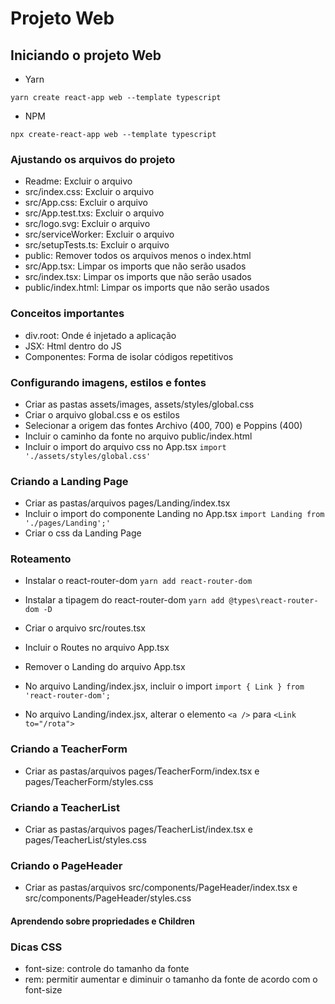 
# Projeto Web

## Iniciando o projeto Web

- Yarn

`yarn create react-app web --template typescript`

- NPM

`npx create-react-app web --template typescript`

### Ajustando os arquivos do projeto

- Readme: Excluir o arquivo
- src/index.css: Excluir o arquivo
- src/App.css: Excluir o arquivo
- src/App.test.txs: Excluir o arquivo
- src/logo.svg: Excluir o arquivo
- src/serviceWorker: Excluir o arquivo
- src/setupTests.ts: Excluir o arquivo
- public: Remover todos os arquivos menos o index.html
- src/App.tsx: Limpar os imports que não serão usados
- src/index.tsx: Limpar os imports que não serão usados
- public/index.html: Limpar os imports que não serão usados

### Conceitos importantes

- div.root: Onde é injetado a aplicação
- JSX: Html dentro do JS
- Componentes: Forma de isolar códigos repetitivos

### Configurando imagens, estilos e fontes

- Criar as pastas assets/images, assets/styles/global.css
- Criar o arquivo global.css e os estilos
- Selecionar a origem das fontes Archivo (400, 700) e Poppins (400)
- Incluir o caminho da fonte no arquivo public/index.html
- Incluir o import do arquivo css no App.tsx `import './assets/styles/global.css'`

### Criando a Landing Page

- Criar as pastas/arquivos pages/Landing/index.tsx
- Incluir o import do componente Landing no App.tsx `import Landing from './pages/Landing';'`
- Criar o css da Landing Page

### Roteamento

- Instalar o react-router-dom `yarn add react-router-dom`
- Instalar a tipagem do react-router-dom `yarn add @types\react-router-dom -D`
- Criar o arquivo src/routes.tsx
- Incluir o Routes no arquivo App.tsx
- Remover o Landing do arquivo App.tsx

- No arquivo Landing/index.jsx, incluir o import `import { Link } from 'react-router-dom';`
- No arquivo Landing/index.jsx, alterar o elemento `<a />` para `<Link to="/rota">`

### Criando a TeacherForm

- Criar as pastas/arquivos pages/TeacherForm/index.tsx e pages/TeacherForm/styles.css

### Criando a TeacherList

- Criar as pastas/arquivos pages/TeacherList/index.tsx e pages/TeacherList/styles.css

### Criando o PageHeader

- Criar as pastas/arquivos src/components/PageHeader/index.tsx e src/components/PageHeader/styles.css

#### Aprendendo sobre propriedades e Children

### Dicas CSS

- font-size: controle do tamanho da fonte
- rem: permitir aumentar e diminuir o tamanho da fonte de acordo com o font-size
